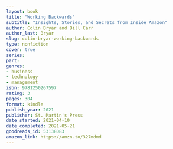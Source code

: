 ```yaml
---
layout: book
title: "Working Backwards"
subtitle: "Insights, Stories, and Secrets from Inside Amazon"
author: Colin Bryar and Bill Carr
author_last: Bryar
slug: colin-bryar-working-backwards
type: nonfiction
cover: true
series: 
part: 
genres:
- business
- technology
- management
isbn: 9781250267597
rating: 3
pages: 304
format: kindle
publish_year: 2021
publisher: St. Martin's Press
date_started: 2021-04-10
date_completed: 2021-05-21
goodreads_id: 53138083
amazon_link: https://amzn.to/327mdmd
---
```

